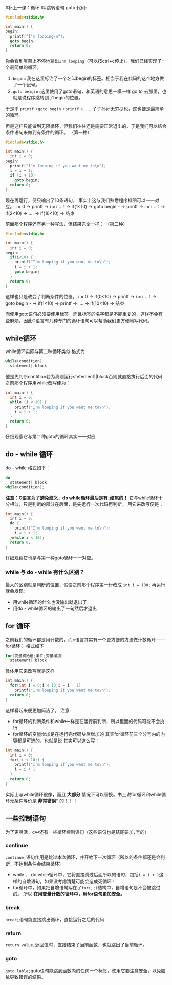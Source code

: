 #补上一课：循环
##跳转语句 goto
代码:
```c
#include<stdio.h>

int main() {
begin:
  printf("I'm looping\n");
  goto begin;
  return 0;
}
```
你会看到屏幕上不停地输出`I'm looping`（可以按ctrl+c停止），我们已经实现了一个最简单的循环。

1. `begin:`我在这里标注了一个名叫begin的标签。相当于我在代码的这个地方做了一个记号。
2. `goto beigin;`这里使用了goto语句，和英语的意思一模一样 go to 去那里，也就是说程序跳转到了begin的位置。

于是乎 `printf`->`goto begin`->`printf`->...... 子子孙孙无穷尽也，这也便是最简单的循环。

但是这样只能做到无限循环，但我们往往还是需要正常退出的，于是我们可以结合条件语句来做到有条件的循环。
（第一种）
```c
#include<stdio.h>

int main() {
  int i = 0;
begin:
  printf("I'm looping if you want me to\n");
  i = i + 1;
  if (i < 10)
    goto begin;
  return 0;
}
```
现在再运行，便只输出了10条语句。
事实上这与我们熟悉程序框图可以一一对应。
  i = 0 -> printf -> i = i + 1 -> if(1<10) -> goto begin -
    -> printf -> i = i + 1 -> if(2<10) -> .... -> if(10<10) -> 结束

前面那个程序还有另一种写法，但结果完全一样：
（第二种）
```c
#include<stdio.h>

int main() {
  int i = 0;
begin:
  if(i<10) {
    printf("I'm looping if you want me to\n");
    i = i + 1;
    goto begin;
  }
  return 0;
}
```
这样也只是改变了判断条件的位置。
  i = 0 -> if(0<10) -> printf -> i = i + 1 -> goto begin -
    -> if(1<10) -> printf -> .... -> if(10<10) -> 结束


而使用goto语句必须要使用标签，而且标签的名字都是不能重复的，这样不免有些麻烦，因此C语言有几种专门的循环语句可以帮助我们更方便地写代码。

## while循环
while循环实际与第二种循环类似
格式为
```c
while(condition)
  statement||block
```
他是先判断contition若为真则运行stetement||block否则就直接执行后面的代码
之前那个程序用while改写便为：
```c
int main() {
  int i = 0;
  while (i < 10) {
    printf("I'm looping if you want me to\n");
    i = i + 1;  
  }
  return 0;
}
```
仔细观察它与第二种goto的循环其实一一对应

## do - while 循环
do - while 格式如下：
```c
do
  statement||block
while(condition);
```
**注意：C语言为了避免歧义，do while循环最后是有`;`结尾的！**
它与while循环十分相似，只是判断的部分在后面，是先运行一次代码再判断。
用它来改写便是：
```c
int main() {
  int i = 0;
  do {
    printf("I'm looping if you want me to\n");
    i = i + 1;
  }while(i < 10);
  return 0;
}
```
仔细观察它也是与第一种goto循环一一对应。

### while 与 do - while 有什么区别？
 最大的区别就是判断的位置，假设之前那个程序第一行改成 `int i = 100;` 再运行就会发现:
  + 用while循环的什么也没输出就退出了
  + 用do - while循环的输出了一句然后才退出

## for 循环
之前我们的循环都是用计数的，而c语言其实有一个更方便的方法做计数循环——for循环：
格式如下
```c
for(变量初始值;条件;变量增加)
  statement||block
```
具体用它来改写就是这样
```c
int main() {
  for(int i = 0;i < 10;i = i + 1)
    printf("I'm looping if you want me to\n");
  return 0;
}
```
这样看起来便更加简洁了。
注意:
+ for循环的判断条件和while一样是在运行前判断，所以里面的代码可能不会执行
+ for循环的变量增加是在运行完代码块后增加的
其实for循环前三个分号内的内容都是可选的，也就是说 其实可以这么写：
```c
int main() {
  int i = 0;
  for(;i < 10;) {
    printf("I'm looping if you want me to\n");
    i = i + 1
  }
  return 0;
}
```
实际上与while循环很像，而且 **大部分** 情况下可以替换。书上说for循环和while循环无条件等价是 **非常错误*** 的！！！

## 一些控制语句
为了更灵活，c中还有一些循环控制语句（这些语句也是结尾要加`;`号的）
### continue
`continue;`语句作用是跳过本次循环，并开始下一次循环（所以的条件都还是会判断，不达到条件会结束循环）
 + while 、 do while循环中，它将直接跳过后面所以的语句，包括`i = i + 1`这样的自增语句，如果没考虑清楚可能会造成死循环！
 + for循环中，如果把自增语句写在了`for(;;)`结构中，自增语句是不会被跳过的。
所以 **在用变量计数的循环中，用for语句更加安全。**

### break
`break;`语句能直接跳出循环，直接运行之后的代码

### return
`return value;`返回值时，直接结束了当前函数，也就跳出了当前循环。

### goto
`goto lable;`goto语句能跳到函数内的任何一个标签，使用它要注意安全，以免脑乱导致错误的结果。
